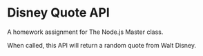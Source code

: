 # Disney Quote API
A homework assignment for The Node.js Master class.

When called, this API will return a random quote from Walt Disney.
